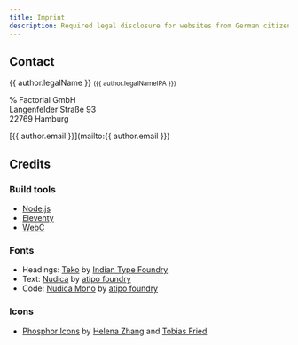 ```yaml
---
title: Imprint
description: Required legal disclosure for websites from German citizens.
---
```


## Contact

{{ author.legalName }} <small>({{ author.legalNameIPA }})</small>

℅ Factorial GmbH\
Langenfelder Straße 93\
22769 Hamburg

[{{ author.email }}](mailto:{{ author.email }})

## Credits

### Build tools

- [Node.js](https://nodejs.org/)
- [Eleventy](https://www.11ty.dev/)
- [WebC](https://www.11ty.dev/docs/languages/webc/)

### Fonts

- Headings: [Teko](https://fonts.google.com/specimen/Teko) by [Indian Type Foundry](https://www.indiantypefoundry.com/)
- Text: [Nudica](https://www.atipofoundry.com/fonts/nudica) by [atipo foundry](https://www.atipofoundry.com/)
- Code: [Nudica Mono](https://www.atipofoundry.com/fonts/nudica-mono) by [atipo foundry](https://www.atipofoundry.com/)

### Icons

- [Phosphor Icons](https://phosphoricons.com/) by [Helena Zhang](https://helenazhang.com/) and [Tobias Fried](https://tobiasfried.com/)
